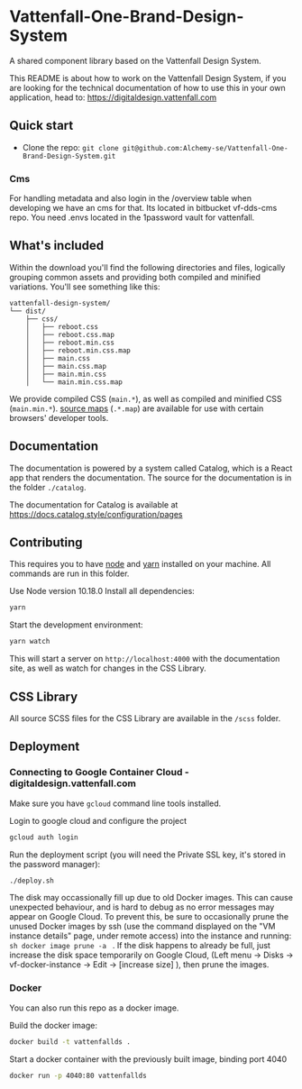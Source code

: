 # Vattenfall-One-Brand-Design-System 

A shared component library based on the Vattenfall Design System.

This README is about how to work on the Vattenfall Design System, if you are looking for the technical documentation of how to use this in your own application, head to:
https://digitaldesign.vattenfall.com

## Quick start

- Clone the repo: `git clone git@github.com:Alchemy-se/Vattenfall-One-Brand-Design-System.git`

### Cms
For handling metadata and also login in the /overview table when developing we have an cms for that. Its located in bitbucket 
vf-dds-cms repo. You need .envs located in the 1password vault for vattenfall.  
## What's included

Within the download you'll find the following directories and files, logically grouping common assets and providing both compiled and minified variations. You'll see something like this:

```
vattenfall-design-system/
└── dist/
    ├── css/
    │   ├── reboot.css
    │   ├── reboot.css.map
    │   ├── reboot.min.css
    │   ├── reboot.min.css.map
    │   ├── main.css
    │   ├── main.css.map
    │   ├── main.min.css
    │   └── main.min.css.map
```

We provide compiled CSS (`main.*`), as well as compiled and minified CSS (`main.min.*`). [source maps](https://developers.google.com/web/tools/chrome-devtools/debug/readability/source-maps) (`.*.map`) are available for use with certain browsers' developer tools.

## Documentation

The documentation is powered by a system called Catalog, which is a React app that renders the documentation. 
The source for the documentation is in the folder `./catalog`.

The documentation for Catalog is available at https://docs.catalog.style/configuration/pages

## Contributing

This requires you to have [node](https://nodejs.org/en/) and [yarn](https://yarnpkg.com/lang/en/) installed on your machine. 
All commands are run in this folder.

Use Node version 10.18.0
Install all dependencies:

```sh
yarn
```

Start the development environment:

```sh
yarn watch
```

This will start a server on `http://localhost:4000` with the documentation site, as well as watch for changes in the CSS Library.

## CSS Library

All source SCSS files for the CSS Library are available in the `/scss` folder.

## Deployment

### Connecting to Google Container Cloud - digitaldesign.vattenfall.com

Make sure you have `gcloud` command line tools installed.

Login to google cloud and configure the project
```sh
gcloud auth login
```

Run the deployment script (you will need the Private SSL key, it's stored in the password manager):
```sh
./deploy.sh
```

The disk may occassionally fill up due to old Docker images. This can cause unexpected behaviour, and is hard to debug as no error messages may appear on Google Cloud. 
To prevent this, be sure to occasionally prune the unused Docker images by ssh (use the command displayed on the "VM instance details" page, under remote access) into the instance and running: ```sh docker image prune -a ``` . If the disk happens to already be full, just increase the disk space temporarily on Google Cloud, (Left menu -> Disks -> vf-docker-instance -> Edit -> [increase size] ), then prune the images.

### Docker 

You can also run this repo as a docker image. 

Build the docker image: 
```sh
docker build -t vattenfallds .
```

Start a docker container with the previously built image, binding port 4040
```sh
docker run -p 4040:80 vattenfallds
```

